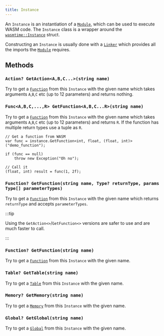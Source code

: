 ```yaml
---
title: Instance
---
```


An `Instance` is an instantiation of a [`Module`](./module.md), which can be used to execute WASM code. The `Instance` class is a wrapper around the [`wasmtime::Instance`](https://docs.rs/wasmtime/latest/wasmtime/struct.Instance.html) struct.

Constructing an `Instance` is usually done with a [`Linker`](./linker.md) which provides all the imports the [`Module`](./module.md) requires.

## Methods

### `Action? GetAction<A,B,C...>(string name)`

Try to get a [`Function`](./function.md) from this `Instance` with the given name which takes arguments `A`,`B`,`C` etc (up to 12 parameters) and returns nothing.

### `Func<A,B,C,...,R> GetFunction<A,B,C...R>(string name)`

Try to get a [`Function`](./function.md) from this `Instance` with the given name which takes arguments `A`,`B`,`C` etc (up to 12 parameters) and returns `R`. If the function has multiple return types use a tuple as `R`.

```clike
// Get a function from WASM
var func = instance.GetFunction<int, float, (float, int)>("demo_function");

if (func == null)
    throw new Exception("Oh no");

// Call it
(float, int) result = func(1, 2f);
```

### `Function? GetFunction(string name, Type? returnType, params Type[] parameterTypes)`

Try to get a [`Function`](./function.md) from this `Instance` with the given name which returns `returnType` and accepts `parameterTypes`.

:::tip

Using the `GetAction<>`/`GetFunction<>` versions are safer to use and are much faster to call.

:::

### `Function? GetFunction(string name)`

Try to get a [`Function`](./function.md) from this `Instance` with the given name.

### `Table? GetTable(string name)`

Try to get a [`Table`](./table.md) from this `Instance` with the given name.

### `Memory? GetMemory(string name)`

Try to get a [`Memory`](./memory.md) from this `Instance` with the given name.

### `Global? GetGlobal(string name)`

Try to get a [`Global`](./global.md) from this `Instance` with the given name.